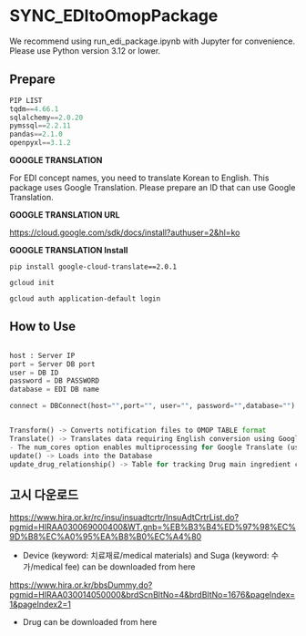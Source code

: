 # SYNC_EDItoOmopPackage

We recommend using run_edi_package.ipynb with Jupyter for convenience.
Please use Python version 3.12 or lower.

## Prepare  
``` python
PIP LIST
tqdm==4.66.1  
sqlalchemy==2.0.20  
pymssql==2.2.11  
pandas==2.1.0  
openpyxl==3.1.2  
```  
**GOOGLE TRANSLATION** 

For EDI concept names, you need to translate Korean to English. This package uses Google Translation.
Please prepare an ID that can use Google Translation.

**GOOGLE TRANSLATION URL**  
  
https://cloud.google.com/sdk/docs/install?authuser=2&hl=ko  

**GOOGLE TRANSLATION Install**  
  
`pip install google-cloud-translate==2.0.1`  
  
`gcloud init`  
  
`gcloud auth application-default login`  

## How to Use 

``` python

host : Server IP
port = Server DB port
user = DB ID
password = DB PASSWORD
database = EDI DB name

connect = DBConnect(host="",port="", user="", password="",database="")


Transform() -> Converts notification files to OMOP TABLE format
Translate() -> Translates data requiring English conversion using Google Translate
- The num_cores option enables multiprocessing for Google Translate (use appropriately according to the number of cores on the computer running the program)
update() -> Loads into the Database
update_drug_relationship() -> Table for tracking Drug main ingredient codes
```

## 고시 다운로드

https://www.hira.or.kr/rc/insu/insuadtcrtr/InsuAdtCrtrList.do?pgmid=HIRAA030069000400&WT.gnb=%EB%B3%B4%ED%97%98%EC%9D%B8%EC%A0%95%EA%B8%B0%EC%A4%80

-  Device (keyword: 치료재료/medical materials) and Suga (keyword: 수가/medical fee) can be downloaded from here

https://www.hira.or.kr/bbsDummy.do?pgmid=HIRAA030014050000&brdScnBltNo=4&brdBltNo=1676&pageIndex=1&pageIndex2=1

- Drug can be downloaded from here

